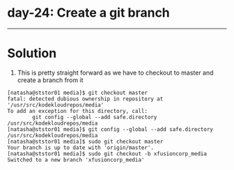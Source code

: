 # day-24: Create a git branch

---

# Solution

1. This is pretty straight forward as we have to checkout to master and create a branch from it
```
[natasha@ststor01 media]$ git checkout master
fatal: detected dubious ownership in repository at '/usr/src/kodekloudrepos/media'
To add an exception for this directory, call:
        git config --global --add safe.directory /usr/src/kodekloudrepos/media
[natasha@ststor01 media]$ git config --global --add safe.directory /usr/src/kodekloudrepos/media
[natasha@ststor01 media]$ sudo git checkout master
Your branch is up to date with 'origin/master'.
[natasha@ststor01 media]$ sudo git checkout -b xfusioncorp_media
Switched to a new branch 'xfusioncorp_media'
```